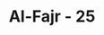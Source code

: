 ---
title: "Al-Fajr - 25"
no: 25
arabic_no: ٢٥
ayah: فَيَوْمَىِٕذٍ لَّا يُعَذِّبُ عَذَابَهٗٓ اَحَدٌ ۙ
translation: "Maka pada hari itu tidak ada seorang pun yang mengazab seperti azab-Nya (yang adil),"
tafsir: "Di akhirat, yang ada hanya azab bagi orang yang durhaka. Azab itu tiada tara sehingga tidak ada bandingannya. Azab itu dijatuhkan sesuai dengan dosa-dosa mereka pada waktu di dunia."
---
